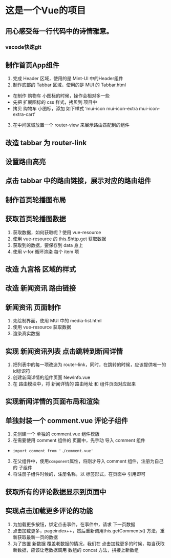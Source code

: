 # 这是一个Vue的项目
## 用心感受每一行代码中的诗情雅意。
### vscode快速git

## 制作首页App组件
1. 完成 Header 区域，使用的是 Mint-UI 中的Header组件
2. 制作底部的 Tabbar 区域，使用的是 MUI 的 Tabbar.html
  + 在制作 购物车 小图标的时候，操作会相对多一些
  + 先把 扩展图标的 css 样式，拷贝到 项目中
  + 拷贝 购物车 小图标，添加 如下样式 ‘mui-icon mui-icon-extra mui-icon-extra-cart’
3. 在中间区域放置一个 router-view 来展示路由匹配到的组件

## 改造 tabbar 为 router-link

## 设置路由高亮

## 点击 tabbar 中的路由链接，展示对应的路由组件

## 制作首页轮播图布局

## 获取首页轮播图数据
1. 获取数据，如何获取呢？使用 vue-resource
2. 使用 vue-resource 的 this.$http.get 获取数据
3. 获取到的数据，要保存到 data 身上
4. 使用 v-for 循环渲染 每个 item 项

## 改造 九宫格 区域的样式

## 改造 新闻资讯 路由链接

## 新闻资讯 页面制作
1. 先绘制界面，使用 MUI 中的 media-list.html
2. 使用 vue-resource 获取数据
3. 渲染真实数据

## 实现 新闻资讯列表 点击跳转到新闻详情
1. 把列表中的每一项改造为 router-link，同时，在跳转的时候，应该提供唯一的id标识符
2. 创建新闻详情的组件页面 NewInfo.vue
3. 在 路由模块中，将 新闻详情的 路由地址 和 组件页面对应起来

## 实现新闻详情的页面布局和渲染

## 单独封装一个 comment.vue 评论子组件
1. 先创建一个 单独的 comment.vue 组件模版
2. 在需要使用 comment 组件的 页面中，先手动 导入 comment 组件
  + `import comment from './comment.vue'`
3. 在父组件中，使用`component`属性，将刚才导入 comment 组件，注册为自己的 子组件
4. 将注册子组件时候的，注册名称，以 标签形式，在页面中 引用即可

## 获取所有的评论数据显示到页面中

## 实现点击加载更多评论的功能
1. 为加载更多按钮，绑定点击事件，在事件中，请求 下一页数据
2. 点击加载更多，pageindex++，然后重新调用this.getComments() 方法，重新获取最新一页的数据
3. 为了放置 新数据 覆盖老数据的情况，我们在 点击加载更多的时候，每当获取新数据，应该让老数据调用 数组的 concat 方法，拼接上新数组

